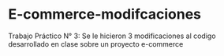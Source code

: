 # E-commerce-modifcaciones
Trabajo Práctico N° 3: Se le hicieron 3 modificaciones al codigo desarrollado en clase sobre un proyecto e-commerce
